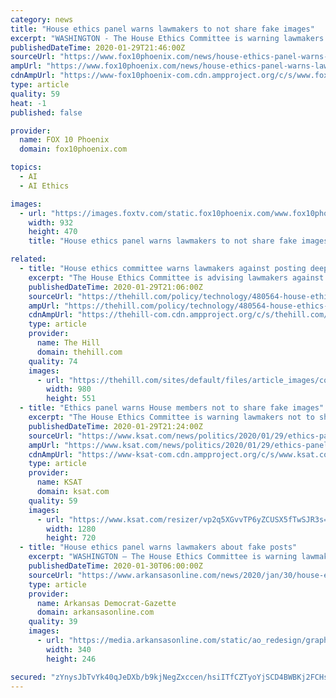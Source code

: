 ```yaml
---
category: news
title: "House ethics panel warns lawmakers to not share fake images"
excerpt: "WASHINGTON - The House Ethics Committee is warning lawmakers not to share doctored images or videos ... Disinformation experts are increasingly concerned about the emergence of \"deepfakes,\" fake videos created using artificial intelligence and machine learning to make it appear something happened that didn't. \"Cheapfakes\" like the doctored ..."
publishedDateTime: 2020-01-29T21:46:00Z
sourceUrl: "https://www.fox10phoenix.com/news/house-ethics-panel-warns-lawmakers-to-not-share-fake-images"
ampUrl: "https://www.fox10phoenix.com/news/house-ethics-panel-warns-lawmakers-to-not-share-fake-images.amp"
cdnAmpUrl: "https://www-fox10phoenix-com.cdn.ampproject.org/c/s/www.fox10phoenix.com/news/house-ethics-panel-warns-lawmakers-to-not-share-fake-images.amp"
type: article
quality: 59
heat: -1
published: false

provider:
  name: FOX 10 Phoenix
  domain: fox10phoenix.com

topics:
  - AI
  - AI Ethics

images:
  - url: "https://images.foxtv.com/static.fox10phoenix.com/www.fox10phoenix.com/content/uploads/2020/01/932/470/5870096.jpg?ve=1&tl=1"
    width: 932
    height: 470
    title: "House ethics panel warns lawmakers to not share fake images"

related:
  - title: "House ethics committee warns lawmakers against posting deepfakes"
    excerpt: "The House Ethics Committee is advising lawmakers against posting manipulated videos and photos on their social media accounts, warning they could face repercussions for tweets and Facebook posts that"
    publishedDateTime: 2020-01-29T21:06:00Z
    sourceUrl: "https://thehill.com/policy/technology/480564-house-ethics-committee-warns-lawmakers-against-posting-deepfakes"
    ampUrl: "https://thehill.com/policy/technology/480564-house-ethics-committee-warns-lawmakers-against-posting-deepfakes?amp"
    cdnAmpUrl: "https://thehill-com.cdn.ampproject.org/c/s/thehill.com/policy/technology/480564-house-ethics-committee-warns-lawmakers-against-posting-deepfakes?amp"
    type: article
    provider:
      name: The Hill
      domain: thehill.com
    quality: 74
    images:
      - url: "https://thehill.com/sites/default/files/article_images/congressional_ethics_oce_getty.jpg"
        width: 980
        height: 551
  - title: "Ethics panel warns House members not to share fake images"
    excerpt: "The House Ethics Committee is warning lawmakers not to share doctored images or videos that could “erode public trust, effect public discourse, or sway an election,\" guidance that comes during a proliferation of online misinformation in the run-up to the 2020 elections."
    publishedDateTime: 2020-01-29T21:24:00Z
    sourceUrl: "https://www.ksat.com/news/politics/2020/01/29/ethics-panel-warns-house-members-not-to-share-fake-images/"
    ampUrl: "https://www.ksat.com/news/politics/2020/01/29/ethics-panel-warns-house-members-not-to-share-fake-images/?outputType=amp"
    cdnAmpUrl: "https://www-ksat-com.cdn.ampproject.org/c/s/www.ksat.com/news/politics/2020/01/29/ethics-panel-warns-house-members-not-to-share-fake-images/?outputType=amp"
    type: article
    provider:
      name: KSAT
      domain: ksat.com
    quality: 59
    images:
      - url: "https://www.ksat.com/resizer/vp2q5XGvvTP6yZCUSX5fTwSJR3s=/1280x720/smart/arc-anglerfish-arc2-prod-gmg.s3.amazonaws.com/public/XOJKQGCJRFHB7G2ITYRAYSNFOU.jpg"
        width: 1280
        height: 720
  - title: "House ethics panel warns lawmakers about fake posts"
    excerpt: "WASHINGTON — The House Ethics Committee is warning lawmakers not to share doctored images or videos ... Disinformation experts are increasingly concerned about the emergence of “deep-fakes,” fake videos created using artificial intelligence and machine learning to make it appear something happened that didn’t. “Cheapfakes” like ..."
    publishedDateTime: 2020-01-30T06:00:00Z
    sourceUrl: "https://www.arkansasonline.com/news/2020/jan/30/house-ethics-panel-warns-lawmakers-about-fake-post/"
    type: article
    provider:
      name: Arkansas Democrat-Gazette
      domain: arkansasonline.com
    quality: 39
    images:
      - url: "https://media.arkansasonline.com/static/ao_redesign/graphics/adgog.jpg"
        width: 340
        height: 246

secured: "zYnysJbTvYk40qJeDXb/b9kjNegZxccen/hsiITfCZTyoYjSCD4BWBKj2FCHsxRwTmhoCcxdBw3//qkE85EPEJGB/Tut3slM4l+GJGTCzuXrzxa+QntDeUmyG5Itj039UXmKGncR3WcryQoCLo7HDecVetr92jTuJLihsa8WSlGkuWJYSAjs3apbbfcABlFSwO/ahmtvlZWV8kPRCtQGW5GuVRxqkzgP7PZ+AiPLMiRxBXcln4R5jgmAdFGWMMhnr/iRPQS8KZgSF//lyoWH2yI+TPsveIgKmruXLDlVR8WkmorxtqvL/+1GE5aV32AaaZbn4Bni4o6OJ1gQ3egHDoSVSWjxCQxaa1jo9DnEtW3HJ6TwRwY3C4Rf2reJt2HBFpUHve4T6/fu4o9jVeK00VdkiCFmFcQh77MkYsEG6GZ+EHLSBLoFOxqH2ubyZNnSgh5TE/E1v/U53jht1AhN+9ITQioS0RQsXWJKteA2olM=;tSzD8j5+9cYupKZBy+WJ8w=="
---
```



